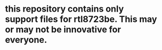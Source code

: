 # this repository contains only support files for rtl8723be. This may or may not be innovative for everyone.
